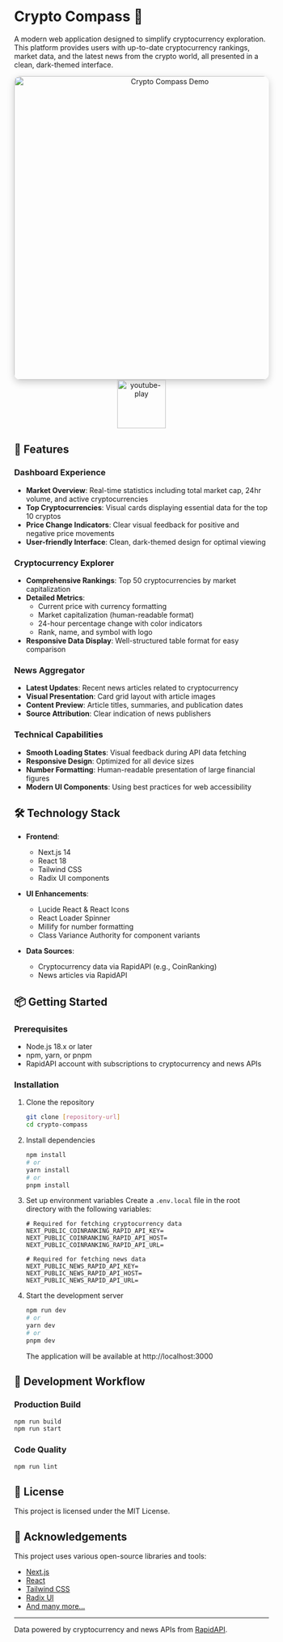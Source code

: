 # Crypto Compass 🧭

A modern web application designed to simplify cryptocurrency exploration. This platform provides users with up-to-date cryptocurrency rankings, market data, and the latest news from the crypto world, all presented in a clean, dark-themed interface.

<div align="center">
  <a href="https://youtu.be/HpfK4TCeurc">
    <img src="https://img.youtube.com/vi/HpfK4TCeurc/maxresdefault.jpg" alt="Crypto Compass Demo" width="600" style="border-radius: 12px; box-shadow: 0 5px 15px rgba(0,0,0,0.2);">
    <br>
    <img width="96" height="96" src="https://img.icons8.com/color/96/youtube-play.png" alt="youtube-play"/>
  </a>
</div>

## 🚀 Features

### Dashboard Experience
- **Market Overview**: Real-time statistics including total market cap, 24hr volume, and active cryptocurrencies
- **Top Cryptocurrencies**: Visual cards displaying essential data for the top 10 cryptos
- **Price Change Indicators**: Clear visual feedback for positive and negative price movements
- **User-friendly Interface**: Clean, dark-themed design for optimal viewing

### Cryptocurrency Explorer
- **Comprehensive Rankings**: Top 50 cryptocurrencies by market capitalization
- **Detailed Metrics**:
  - Current price with currency formatting
  - Market capitalization (human-readable format)
  - 24-hour percentage change with color indicators
  - Rank, name, and symbol with logo
- **Responsive Data Display**: Well-structured table format for easy comparison

### News Aggregator
- **Latest Updates**: Recent news articles related to cryptocurrency
- **Visual Presentation**: Card grid layout with article images
- **Content Preview**: Article titles, summaries, and publication dates
- **Source Attribution**: Clear indication of news publishers

### Technical Capabilities
- **Smooth Loading States**: Visual feedback during API data fetching
- **Responsive Design**: Optimized for all device sizes
- **Number Formatting**: Human-readable presentation of large financial figures
- **Modern UI Components**: Using best practices for web accessibility

## 🛠️ Technology Stack

- **Frontend**:
  - Next.js 14
  - React 18
  - Tailwind CSS
  - Radix UI components

- **UI Enhancements**:
  - Lucide React & React Icons
  - React Loader Spinner
  - Millify for number formatting
  - Class Variance Authority for component variants

- **Data Sources**:
  - Cryptocurrency data via RapidAPI (e.g., CoinRanking)
  - News articles via RapidAPI

## 📦 Getting Started

### Prerequisites
- Node.js 18.x or later
- npm, yarn, or pnpm
- RapidAPI account with subscriptions to cryptocurrency and news APIs

### Installation

1. Clone the repository
   ```bash
   git clone [repository-url]
   cd crypto-compass
   ```

2. Install dependencies
   ```bash
   npm install
   # or
   yarn install
   # or
   pnpm install
   ```

3. Set up environment variables
   Create a `.env.local` file in the root directory with the following variables:
   ```
   # Required for fetching cryptocurrency data
   NEXT_PUBLIC_COINRANKING_RAPID_API_KEY=
   NEXT_PUBLIC_COINRANKING_RAPID_API_HOST=
   NEXT_PUBLIC_COINRANKING_RAPID_API_URL=

   # Required for fetching news data
   NEXT_PUBLIC_NEWS_RAPID_API_KEY=
   NEXT_PUBLIC_NEWS_RAPID_API_HOST=
   NEXT_PUBLIC_NEWS_RAPID_API_URL=
   ```

4. Start the development server
   ```bash
   npm run dev
   # or
   yarn dev
   # or
   pnpm dev
   ```
   The application will be available at http://localhost:3000

## 🔧 Development Workflow

### Production Build
```bash
npm run build
npm run start
```

### Code Quality
```bash
npm run lint
```

## 📄 License

This project is licensed under the MIT License.

## 🙏 Acknowledgements

This project uses various open-source libraries and tools:
- [Next.js](https://nextjs.org/)
- [React](https://reactjs.org/)
- [Tailwind CSS](https://tailwindcss.com/)
- [Radix UI](https://www.radix-ui.com/)
- [And many more...](#)

---

Data powered by cryptocurrency and news APIs from [RapidAPI](https://rapidapi.com/).